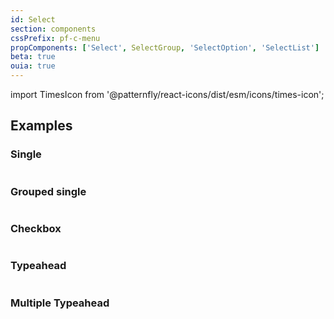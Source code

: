 ```yaml
---
id: Select
section: components
cssPrefix: pf-c-menu
propComponents: ['Select', SelectGroup, 'SelectOption', 'SelectList']
beta: true
ouia: true
---
```


import TimesIcon from '@patternfly/react-icons/dist/esm/icons/times-icon';

## Examples

### Single

```ts file="./SelectBasic.tsx"
```

### Grouped single

```ts file="./SelectGrouped.tsx"
```

### Checkbox

```ts file="./SelectCheckbox.tsx"
```

### Typeahead

```ts file="./SelectTypeahead.tsx"
```

### Multiple Typeahead

```ts file="./SelectMultiTypeahead.tsx"
```
